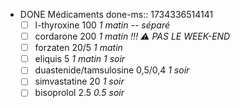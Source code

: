 - DONE Médicaments
  done-ms:: 1734336514141
	- [ ] l-thyroxine 100 _1 matin -- séparé_
	- [ ] cordarone 200 _1 matin_ *!!! ⚠️ PAS LE WEEK-END*
	- [ ] forzaten 20/5 _1 matin_
	- [ ] eliquis 5 _1 matin 1 soir_
	- [ ] duastenide/tamsulosine 0,5/0,4 _1 soir_
	- [ ] simvastatine 20 _1 soir_
	- [ ] bisoprolol 2.5 _0.5 soir_